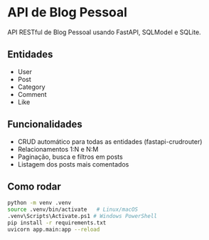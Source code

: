 # API de Blog Pessoal

API RESTful de Blog Pessoal usando FastAPI, SQLModel e SQLite.

## Entidades

- User
- Post
- Category
- Comment
- Like

## Funcionalidades

- CRUD automático para todas as entidades (fastapi-crudrouter)
- Relacionamentos 1:N e N:M
- Paginação, busca e filtros em posts
- Listagem dos posts mais comentados

## Como rodar

```bash
python -m venv .venv
source .venv/bin/activate   # Linux/macOS
.venv\Scripts\Activate.ps1 # Windows PowerShell
pip install -r requirements.txt
uvicorn app.main:app --reload
```